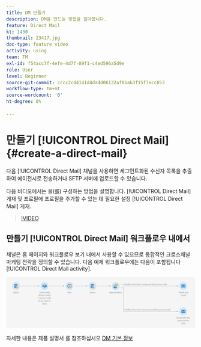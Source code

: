 ```yaml
---
title: DM 만들기
description: DM을 만드는 방법을 알아봅니다.
feature: Direct Mail
kt: 1430
thumbnail: 23417.jpg
doc-type: feature video
activity: using
team: TM
exl-id: f54acc7f-4efe-4d7f-89f1-c4ed596a5d9e
role: User
level: Beginner
source-git-commit: cccc2cd4141d4da4d06132af8bab3f15f7ecc853
workflow-type: tm+mt
source-wordcount: '0'
ht-degree: 0%

---
```


# 만들기 [!UICONTROL Direct Mail] {#create-a-direct-mail}

다음 [!UICONTROL Direct Mail] 채널을 사용하면 세그먼트화된 수신자 목록을 추출하여 에이전시로 전송하거나 SFTP 서버에 업로드할 수 있습니다.

다음 비디오에서는 을(를) 구성하는 방법을 설명합니다. [!UICONTROL Direct Mail] 게재 및 프로필에 프로필을 추가할 수 있는 데 필요한 설정 [!UICONTROL Direct Mail] 게재.

>[!VIDEO](https://video.tv.adobe.com/v/23417?quality=12)

## 만들기 [!UICONTROL Direct Mail] 워크플로우 내에서

채널은 홈 페이지와 워크플로우 보기 내에서 사용할 수 있으므로 통합적인 크로스채널 마케팅 전략을 정의할 수 있습니다. 다음 예제 워크플로우에는 다음이 포함됩니다 [!UICONTROL Direct Mail activity].

![워크플로우 이미지](/help/assets/direct_mail_examplewf.png)

자세한 내용은 제품 설명서 를 참조하십시오 [DM 기본 정보](https://experienceleague.adobe.com/docs/campaign-standard/using/communication-channels/direct-mail/about-direct-mail.html)
